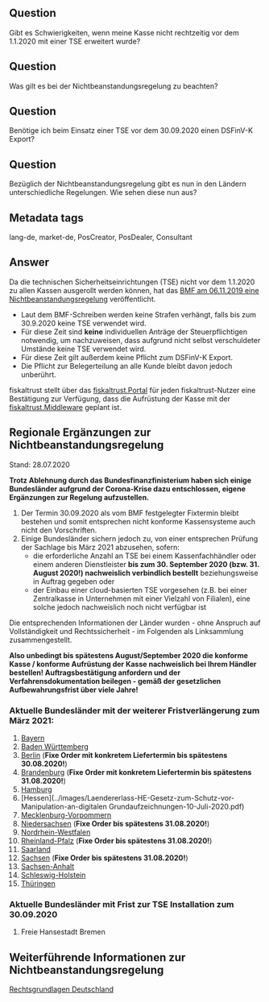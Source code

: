 ## Question

Gibt es Schwierigkeiten, wenn meine Kasse nicht rechtzeitig vor dem 1.1.2020 mit einer TSE erweitert wurde?

## Question

Was gilt es bei der Nichtbeanstandungsregelung zu beachten?

## Question

Benötige ich beim Einsatz einer TSE vor dem 30.09.2020 einen DSFinV-K Export?

## Question

Bezüglich der Nichtbeanstandungsregelung gibt es nun in den Ländern unterschiedliche Regelungen. Wie sehen diese nun aus?

## Metadata tags

lang-de, market-de, PosCreator, PosDealer, Consultant

## Answer

Da die technischen Sicherheitseinrichtungen (TSE) nicht vor dem 1.1.2020 zu allen Kassen ausgerollt werden können, hat das [BMF am 06.11.2019 eine Nichtbeanstandungsregelung](https://www.bundesfinanzministerium.de/Content/DE/Downloads/BMF_Schreiben/Weitere_Steuerthemen/Abgabenordnung/2019-11-05-nichtbeanstandungsregelung-bei-verwendung-elektronischer-aufzeichnungssysteme.pdf;jsessionid=67D31DC45797FE0CF9B3EE96C0EA6D5A?__blob=publicationFile&v=1) veröffentlicht.

- Laut dem BMF-Schreiben werden keine Strafen verhängt, falls bis zum 30.9.2020 keine TSE verwendet wird. 
- Für diese Zeit sind **keine** individuellen Anträge der Steuerpflichtigen notwendig, um nachzuweisen, dass aufgrund nicht selbst verschuldeter Umstände keine TSE verwendet wird.
- Für diese Zeit gilt außerdem keine Pflicht zum DSFinV-K Export.
- Die Pflicht zur Belegerteilung an alle Kunde bleibt davon jedoch unberührt.

fiskaltrust stellt über das [fiskaltrust.Portal](https://portal.fiskaltrust.de/) für jeden fiskaltrust-Nutzer eine Bestätigung zur Verfügung, dass die Aufrüstung der Kasse mit der [fiskaltrust.Middleware](https://docs.fiskaltrust.cloud/doc/interface-doc/doc/general/general.html) geplant ist.

## Regionale Ergänzungen zur Nichtbeanstandungsregelung

Stand: 28.07.2020

**Trotz Ablehnung durch das Bundesfinanzfinisterium haben sich einige Bundesländer aufgrund der Corona-Krise dazu entschlossen, eigene Ergänzungen zur Regelung aufzustellen.** 

1. Der Termin 30.09.2020 als vom BMF festgelegter Fixtermin bleibt bestehen und somit entsprechen nicht konforme Kassensysteme auch nicht den Vorschriften.
2. Einige Bundesländer sichern jedoch zu, von einer entsprechen Prüfung der Sachlage bis März 2021 abzusehen, sofern: 
   - die erforderliche Anzahl an TSE bei einem Kassenfachhändler oder einem anderen Dienstleister **bis zum 30. September 2020 (bzw. 31. August 2020!) nachweislich verbindlich bestellt** beziehungsweise in Auftrag gegeben oder
   - der Einbau einer cloud-basierten TSE vorgesehen (z.B. bei einer Zentralkasse in Unternehmen mit einer Vielzahl von Filialen), eine solche jedoch nachweislich noch nicht verfügbar ist

Die entsprechenden Informationen der Länder wurden - ohne Anspruch auf Vollständigkeit und Rechtssicherheit - im Folgenden als Linksammlung zusammengestellt.

**Also unbedingt bis spätestens August/September 2020 die konforme Kasse / konforme Aufrüstung der Kasse nachweislich bei Ihrem Händler bestellen! Auftragsbestätigung anfordern und der Verfahrensdokumentation beilegen - gemäß der gesetzlichen Aufbewahrungsfrist über viele Jahre!**

### Aktuelle Bundesländer mit der weiterer Fristverlängerung zum März 2021:

1. [Bayern](https://www.stmfh.bayern.de/steuern/aufzeichnungssysteme/Nichtbeanstandungsregelung.pdf)
2. [Baden Württemberg](https://ofd-karlsruhe.fv-bwl.de/pb/site/pbs-bw-new/get/documents/mfw/OFD/Dokumente/Steuer-Informationen/Anlage1_Erlass_2020-07-09%20%20S031.9_4%20BW-Erlass.pdf) 
3. [Berlin](https://www.berlin.de/sen/finanzen/presse/pressemitteilungen/pressemitteilung.965025.php)  (**Fixe Order mit konkretem Liefertermin bis spätestens 30.08.2020!**)
4. [Brandenburg](https://mdfe.brandenburg.de/cms/detail.php/bb1.c.673814.de) (**Fixe Order mit konkretem Liefertermin bis spätestens 31.08.2020!**)
5. [Hamburg](https://stbk-hamburg.de/wp-content/uploads/HH-Nichtbeanstandungsregelung-TSE.pdf)
6. [Hessen](../images/Laendererlass-HE-Gesetz-zum-Schutz-vor-Manipulation-an-digitalen Grundaufzeichnungen-10-Juli-2020.pdf)
7. [Mecklenburg-Vorpommern](https://www.regierung-mv.de/serviceassistent/_php/download.php?datei_id=1626158)
8. [Niedersachsen](https://www.mf.niedersachsen.de/startseite/aktuelles/presseinformationen/niedersachsen-hessen-bayern-nordrhein-westfallen-und-hamburg-pragmatische-und-unburokratische-losung-bei-kassensystemen-190646.html) (**Fixe Order bis spätestens 31.08.2020!**)
9. [Nordrhein-Westfalen](https://www.finanzverwaltung.nrw.de/de/pressemitteilung/zahlreiche-laender-finanzminister-wehren-sich-gegen-das-bundesfinanzministerium) 
10. [Rheinland-Pfalz](https://fm.rlp.de/de/presse/detail/news/News/detail/mehr-zeit-fuer-die-umstellung-von-kassensystemen-in-rheinland-pfalz/) (**Fixe Order bis spätestens 31.08.2020!**)
11. [Saarland](https://www.saarland.de/mfe/DE/aktuelles/aktuelle-meldungen/medieninfo/2020/pm_2020-07-14-Kassensystem.html)
12. [Sachsen](https://www.medienservice.sachsen.de/medien/news/238805) (**Fixe Order bis spätestens 31.08.2020!**)
13. [Sachsen-Anhalt](../images/erlass-s-a-aufschub-tse-data.pdf) 
14. [Schleswig-Holstein](../images/SH-Erlass-Verlaengerung-Frist-TSE-Einsatz-bis-3-21.pdf)  
15. [Thüringen](https://finanzen.thueringen.de/aktuelles/medieninfo/detailseite/finanzministerin-heike-taubert-mehr-zeit-fuer-die-umruestung-auf-betrugssichere-registrierkassen-ver/)

### Aktuelle Bundesländer mit Frist zur TSE Installation zum 30.09.2020

1. Freie Hansestadt Bremen 

## Weiterführende Informationen zur Nichtbeanstandungsregelung

[Rechtsgrundlagen Deutschland](https://github.com/fiskaltrust/productdescription-de-doc/blob/master/product-service-description/DE-rechtliche-grundlagen.md)